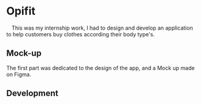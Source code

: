 <h1> Opifit </h1>
<img src="https://user-images.githubusercontent.com/73224206/136049760-ba7092d0-7d08-4719-8a02-9fd18fed5316.png" width=10 >
This was my internship work, I had to design and develop an application to help customers buy clothes according their body type's. 

<h2> Mock-up </h2>

The first part was dedicated to the design of the app, and a Mock up made on Figma.


<h2> Development </h2>


